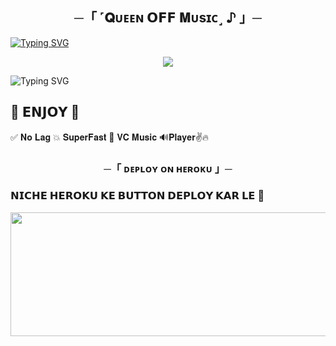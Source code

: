 <h2 align="center">
    ─「 ˹𝐐ᴜᴇᴇɴ 𝗢𝗙𝗙 𝐌ᴜsɪᴄ˼ ♪ 」─

</h2>

[![Typing SVG](https://readme-typing-svg.herokuapp.com/?lines=ㅤ+𝐖𝐄𝐋𝐂𝐎𝐌𝐄+𝐓𝐎+𝐋𝐎𝐕𝐄𝐋𝐘+𝐌𝐔𝐒𝐈𝐂+𝐑𝐄𝐏𝐎;ㅤ+𝚃𝙷𝙸𝚂+𝙸𝚂+𝙰+𝙰𝙳𝚅𝙰𝙽𝙲𝙴+𝙼𝚄𝚂𝙸𝙲+𝙱𝙾𝚃+🔥;𝙿𝙾𝚆𝙴𝚁𝙴𝙳+𝙱𝚈+☞+𝗗𝗘𝗩𝗜𝗟+𝗢𝗣+😈)](https://github.com/KING0712/QUEEN_MUSIC)



<p align="center">
  <img src="https://graph.org/file/54c904ceafd33484366c1.jpg">
</p>



![Typing SVG](https://readme-typing-svg.herokuapp.com/?lines=𝗙𝗢𝗥𝗞+𝗧𝗛𝗜𝗦+𝗥𝗘𝗣𝗢+𝗕𝗘𝗙𝗢𝗥𝗘+𝗗𝗘𝗣𝗟𝗢𝗬)

## 🥳 𝗘𝗡𝗝𝗢𝗬 🥳

✅ 𝐍𝐨 𝐋𝐚𝐠 💥 𝐒𝐮𝐩𝐞𝐫𝐅𝐚𝐬𝐭 🌟 𝐕𝐂 ️𝐌𝐮𝐬𝐢𝐜 🔊𝐏𝐥𝐚𝐲𝐞𝐫✌️🔥

<h3 align="center">
    ─「 ᴅᴇᴩʟᴏʏ ᴏɴ ʜᴇʀᴏᴋᴜ 」─

<h3> 𝗡𝗜𝗖𝗛𝗘 𝗛𝗘𝗥𝗢𝗞𝗨 𝗞𝗘 𝗕𝗨𝗧𝗧𝗢𝗡 𝗗𝗘𝗣𝗟𝗢𝗬 𝗞𝗔𝗥 𝗟𝗘 🤧 </h3>
</h3>


<p align="center"><a href="https://dashboard.heroku.com/new?template=https://github.com/Yewsdhi/Royalkingpiyu"> <img src="https://graph.org/file/7758e15f135e166b8637d.jpg" width="520" height="198.45"/></a></p>
